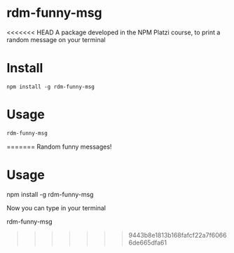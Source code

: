 # rdm-funny-msg
<<<<<<< HEAD
A package developed in the NPM Platzi course, to print a random message on your terminal

# Install
```npm 
npm install -g rdm-funny-msg
```

# Usage

```bash 
rdm-funny-msg
```
=======
Random funny messages!

# Usage
npm install -g rdm-funny-msg

Now you can type in your terminal 

rdm-funny-msg
>>>>>>> 9443b8e1813b168fafcf22a7f60666de665dfa61
